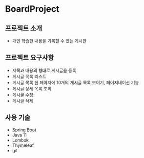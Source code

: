 # BoardProject

## 프로젝트 소개
- 개인 학습한 내용을 기록할 수 있는 게시판



## 프로젝트 요구사항
- 제목과 내용의 형태로 게시글을 등록
- 게시글 목록 리스트
- 게시글 목록 한 페이지에 10개의 게시글 목록 보이기, 페이지네이션 기능
- 게시글 상세 목록 조회
- 게시글 수정
- 게시글 삭제


## 사용 기술
- Spring Boot
- Java 11
- Lombok
- Thymeleaf
- git
